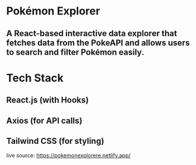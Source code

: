 # Pokémon Explorer

## A React-based interactive data explorer that fetches data from the PokeAPI and allows users to search and filter Pokémon easily.

# Tech Stack

## React.js (with Hooks)

## Axios (for API calls)

## Tailwind CSS (for styling)

live source: https://pokemonexplorere.netlify.app/ 
